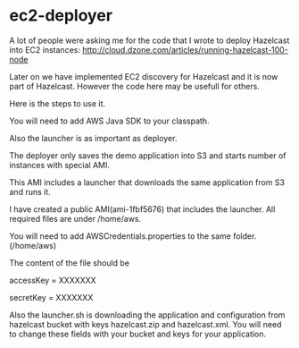 ec2-deployer
============

A lot of people were asking me for the code that I wrote to deploy Hazelcast into EC2 instances: 
http://cloud.dzone.com/articles/running-hazelcast-100-node

Later on we have implemented EC2 discovery for Hazelcast and it is now part of Hazelcast. However the code here may be usefull
for others. 



Here is the steps to use it. 

You will need to add AWS Java SDK to your classpath. 

Also the launcher is as important as deployer. 

The deployer only saves the demo application into S3 and starts number of instances with special AMI. 

This AMI includes a launcher that downloads the same application from S3 and runs it. 

I have created a public AMI(ami-1fbf5676) that includes the launcher. All required files are under /home/aws. 

You will need to add AWSCredentials.properties to the same folder. (/home/aws)

The content of the file should be  

accessKey = XXXXXXX 

secretKey = XXXXXXX 

Also the launcher.sh is downloading the application and configuration 
from hazelcast bucket with keys hazelcast.zip and hazelcast.xml. 
You will need to change these fields with your bucket and keys for your application. 


